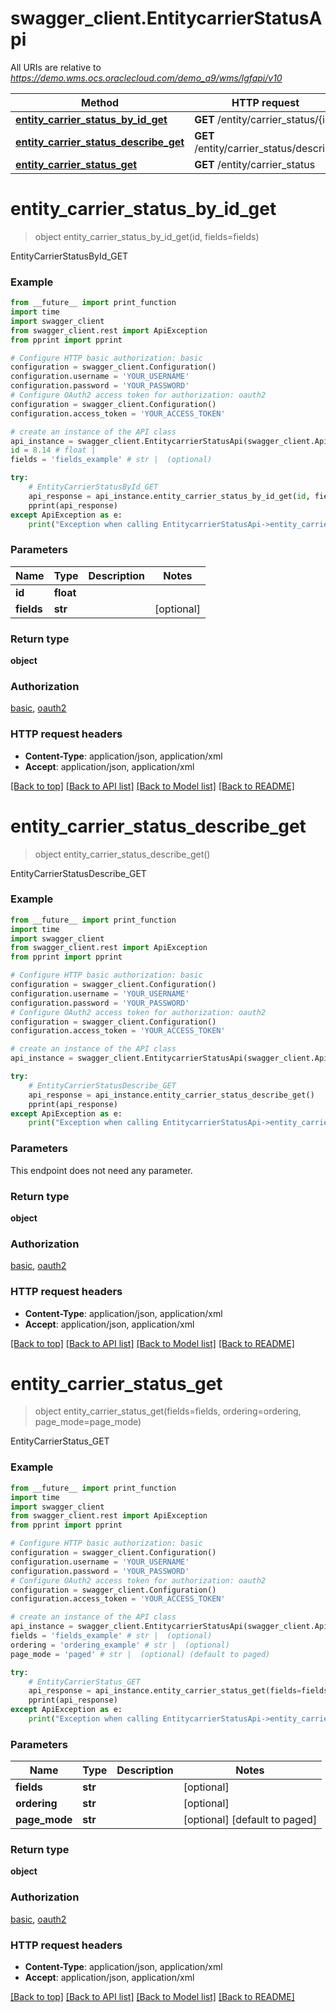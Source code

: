 # swagger_client.EntitycarrierStatusApi

All URIs are relative to *https://demo.wms.ocs.oraclecloud.com/demo_a9/wms/lgfapi/v10*

Method | HTTP request | Description
------------- | ------------- | -------------
[**entity_carrier_status_by_id_get**](EntitycarrierStatusApi.md#entity_carrier_status_by_id_get) | **GET** /entity/carrier_status/{id} | EntityCarrierStatusById_GET
[**entity_carrier_status_describe_get**](EntitycarrierStatusApi.md#entity_carrier_status_describe_get) | **GET** /entity/carrier_status/describe | EntityCarrierStatusDescribe_GET
[**entity_carrier_status_get**](EntitycarrierStatusApi.md#entity_carrier_status_get) | **GET** /entity/carrier_status | EntityCarrierStatus_GET


# **entity_carrier_status_by_id_get**
> object entity_carrier_status_by_id_get(id, fields=fields)

EntityCarrierStatusById_GET



### Example
```python
from __future__ import print_function
import time
import swagger_client
from swagger_client.rest import ApiException
from pprint import pprint

# Configure HTTP basic authorization: basic
configuration = swagger_client.Configuration()
configuration.username = 'YOUR_USERNAME'
configuration.password = 'YOUR_PASSWORD'
# Configure OAuth2 access token for authorization: oauth2
configuration = swagger_client.Configuration()
configuration.access_token = 'YOUR_ACCESS_TOKEN'

# create an instance of the API class
api_instance = swagger_client.EntitycarrierStatusApi(swagger_client.ApiClient(configuration))
id = 8.14 # float | 
fields = 'fields_example' # str |  (optional)

try:
    # EntityCarrierStatusById_GET
    api_response = api_instance.entity_carrier_status_by_id_get(id, fields=fields)
    pprint(api_response)
except ApiException as e:
    print("Exception when calling EntitycarrierStatusApi->entity_carrier_status_by_id_get: %s\n" % e)
```

### Parameters

Name | Type | Description  | Notes
------------- | ------------- | ------------- | -------------
 **id** | **float**|  | 
 **fields** | **str**|  | [optional] 

### Return type

**object**

### Authorization

[basic](../README.md#basic), [oauth2](../README.md#oauth2)

### HTTP request headers

 - **Content-Type**: application/json, application/xml
 - **Accept**: application/json, application/xml

[[Back to top]](#) [[Back to API list]](../README.md#documentation-for-api-endpoints) [[Back to Model list]](../README.md#documentation-for-models) [[Back to README]](../README.md)

# **entity_carrier_status_describe_get**
> object entity_carrier_status_describe_get()

EntityCarrierStatusDescribe_GET



### Example
```python
from __future__ import print_function
import time
import swagger_client
from swagger_client.rest import ApiException
from pprint import pprint

# Configure HTTP basic authorization: basic
configuration = swagger_client.Configuration()
configuration.username = 'YOUR_USERNAME'
configuration.password = 'YOUR_PASSWORD'
# Configure OAuth2 access token for authorization: oauth2
configuration = swagger_client.Configuration()
configuration.access_token = 'YOUR_ACCESS_TOKEN'

# create an instance of the API class
api_instance = swagger_client.EntitycarrierStatusApi(swagger_client.ApiClient(configuration))

try:
    # EntityCarrierStatusDescribe_GET
    api_response = api_instance.entity_carrier_status_describe_get()
    pprint(api_response)
except ApiException as e:
    print("Exception when calling EntitycarrierStatusApi->entity_carrier_status_describe_get: %s\n" % e)
```

### Parameters
This endpoint does not need any parameter.

### Return type

**object**

### Authorization

[basic](../README.md#basic), [oauth2](../README.md#oauth2)

### HTTP request headers

 - **Content-Type**: application/json, application/xml
 - **Accept**: application/json, application/xml

[[Back to top]](#) [[Back to API list]](../README.md#documentation-for-api-endpoints) [[Back to Model list]](../README.md#documentation-for-models) [[Back to README]](../README.md)

# **entity_carrier_status_get**
> object entity_carrier_status_get(fields=fields, ordering=ordering, page_mode=page_mode)

EntityCarrierStatus_GET



### Example
```python
from __future__ import print_function
import time
import swagger_client
from swagger_client.rest import ApiException
from pprint import pprint

# Configure HTTP basic authorization: basic
configuration = swagger_client.Configuration()
configuration.username = 'YOUR_USERNAME'
configuration.password = 'YOUR_PASSWORD'
# Configure OAuth2 access token for authorization: oauth2
configuration = swagger_client.Configuration()
configuration.access_token = 'YOUR_ACCESS_TOKEN'

# create an instance of the API class
api_instance = swagger_client.EntitycarrierStatusApi(swagger_client.ApiClient(configuration))
fields = 'fields_example' # str |  (optional)
ordering = 'ordering_example' # str |  (optional)
page_mode = 'paged' # str |  (optional) (default to paged)

try:
    # EntityCarrierStatus_GET
    api_response = api_instance.entity_carrier_status_get(fields=fields, ordering=ordering, page_mode=page_mode)
    pprint(api_response)
except ApiException as e:
    print("Exception when calling EntitycarrierStatusApi->entity_carrier_status_get: %s\n" % e)
```

### Parameters

Name | Type | Description  | Notes
------------- | ------------- | ------------- | -------------
 **fields** | **str**|  | [optional] 
 **ordering** | **str**|  | [optional] 
 **page_mode** | **str**|  | [optional] [default to paged]

### Return type

**object**

### Authorization

[basic](../README.md#basic), [oauth2](../README.md#oauth2)

### HTTP request headers

 - **Content-Type**: application/json, application/xml
 - **Accept**: application/json, application/xml

[[Back to top]](#) [[Back to API list]](../README.md#documentation-for-api-endpoints) [[Back to Model list]](../README.md#documentation-for-models) [[Back to README]](../README.md)

